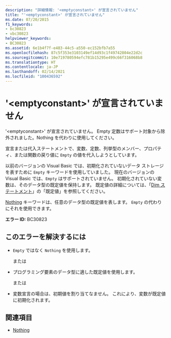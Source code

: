 ```yaml
---
description: "詳細情報: '<emptyconstant>' が宣言されていません"
title: "'<emptyconstant>' が宣言されていません"
ms.date: 07/20/2015
f1_keywords:
- bc30823
- vbc30823
helpviewer_keywords:
- BC30823
ms.assetid: 6e1b4f7f-e483-44c5-a550-ec152bfb7a55
ms.openlocfilehash: 87c5f353e3103149ef14d93c1f49742804e22d2c
ms.sourcegitcommit: 10e719780594efc781b15295e499c66f316068b8
ms.translationtype: HT
ms.contentlocale: ja-JP
ms.lasthandoff: 02/14/2021
ms.locfileid: "100436592"
---
```

# <a name="emptyconstant-is-not-declared"></a>'\<emptyconstant>' が宣言されていません

'\<emptyconstant>' が宣言されていません。 Empty 定数はサポート対象から除外されました。Nothing を代わりに使用してください。  
  
 宣言または代入ステートメントで、変数、定数、列挙型のメンバー、プロパティ、または関数の戻り値に `Empty` の値を代入しようとしています。  
  
 以前のバージョンの Visual Basic では、初期化されていないデータ ストレージを表すために `Empty` キーワードを使用していました。 現在のバージョンの Visual Basic では、`Empty` はサポートされていません。 初期化されていない変数は、そのデータ型の既定値を保持します。 既定値の詳細については、「[Dim ステートメント](../language-reference/statements/dim-statement.md)」の「既定値」を参照してください。  
  
 [Nothing](../language-reference/nothing.md) キーワードは、任意のデータ型の既定値を表します。 `Empty` の代わりにそれを使用できます。  
  
 **エラー ID:** BC30823  
  
## <a name="to-correct-this-error"></a>このエラーを解決するには  
  
- `Empty` ではなく `Nothing` を使用します。  
  
     または  
  
- プログラミング要素のデータ型に適した既定値を使用します。  
  
     または  
  
- 変数宣言の場合は、初期値を割り当てなません。 これにより、変数が既定値に初期化されます。  
  
## <a name="see-also"></a>関連項目

- [Nothing](../language-reference/nothing.md)
